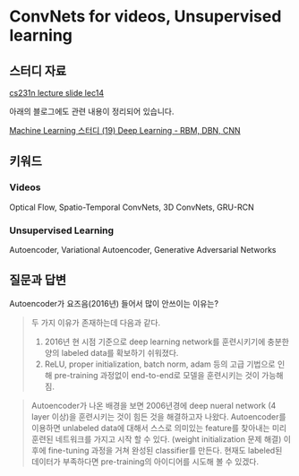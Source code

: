 # ConvNets for videos, Unsupervised learning


## 스터디 자료

[cs231n lecture slide lec14](http://cs231n.stanford.edu/slides/winter1516_lecture14.pdf)

아래의 블로그에도 관련 내용이 정리되어 있습니다.

[Machine Learning 스터디 (19) Deep Learning - RBM, DBN, CNN](http://sanghyukchun.github.io/75/)

## 키워드

### Videos

Optical Flow, Spatio-Temporal ConvNets, 3D ConvNets, GRU-RCN

### Unsupervised Learning

Autoencoder, Variational Autoencoder, Generative Adversarial Networks


## 질문과 답변

Autoencoder가 요즈음(2016년) 들어서 많이 안쓰이는 이유는?
> 두 가지 이유가 존재하는데 다음과 같다.
>
> 1. 2016년 현 시점 기준으로 deep learning network를 훈련시키기에 충분한 양의 labeled data를 확보하기 쉬워졌다. 
> 2. ReLU, proper initialization, batch norm, adam 등의 고급 기법으로 인해 pre-training 과정없이 end-to-end로 모델을 훈련시키는 것이 가능해짐. 
>

> Autoencoder가 나온 배경을 보면 2006년경에 deep nueral network (4 layer 이상)을 훈련시키는 것이 힘든 것을 해결하고자 나왔다.
> Autoencoder를 이용하면 unlabeled data에 대해서 스스로 의미있는 feature를 찾아내는 미리 훈련된 네트워크를 가지고 시작 할 수 있다. (weight initialization 문제 해결)
> 이후에 fine-tuning 과정을 거쳐 완성된 classifier를 만든다. 
> 현재도 labeled된 데이터가 부족하다면 pre-training의 아이디어를 시도해 볼 수 있겠다. 
>
